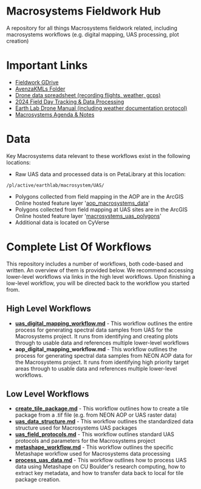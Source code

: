 # Macrosystems Fieldwork Hub
A repository for all things Macrosystems fieldwork related, including macrosystems workflows (e.g. digital mapping, UAS processing, plot creation)

# Important Links
* [Fieldwork GDrive](https://drive.google.com/drive/folders/1ARom7ANamjEfgzOd7agm1PTxPF1K1z9b?usp=drive_link)
* [AvenzaKMLs Folder](https://drive.google.com/drive/folders/164l4PtLY79svWSYn51ZN3AQwKh8EqROY?usp=drive_link)
* [Drone data spreadsheet (recording flights, weather, gcps)](https://docs.google.com/spreadsheets/d/1KahrdF1yzqLVi6hSEmn4hYBvZXWP1Uupj8Vozob_WtY/edit?usp=drive_link)
* [2024 Field Day Tracking & Data Processing](https://docs.google.com/spreadsheets/d/1HtjINMxrU8guyTSxz_OdsRKZ9KZ4zYN_TVUaIBOXzow/edit?usp=drive_link)
* [Earth Lab Drone Manual (including weather documentation protocol)](https://docs.google.com/document/d/1r_OoGRn0J6M--mA5OQc8BaterLIH4j6VHpvokBaC-9o/edit?usp=sharing)
* [Macrosystems Agenda & Notes](https://docs.google.com/document/d/1VbHkkWsqZzwsUc_j5OC_rxyWmMnrJDK1jKru-RsmRGw)

# Data

Key Macrosystems data relevant to these workflows exist in the following locations:
* Raw UAS data and processed data is on PetaLibrary at this location:
```
/pl/active/earthlab/macrosystem/UAS/
```
* Polygons collected from field mapping in the AOP are in the ArcGIS Online hosted feature layer '[aop_macrosystems_data](https://ucboulder.maps.arcgis.com/home/item.html?id=30f2bc7832fe46f9932d78d56a365eff)'
* Polygons collected from field mapping at UAS sites are in the ArcGIS Online hosted feature layer '[macrosystems_uas_polygons](https://ucboulder.maps.arcgis.com/home/item.html?id=977bdc9dfc65481ebcb46e87f0d9aae3)'
* Additional data is located on CyVerse

# Complete List Of Workflows
This repository includes a number of workflows, both code-based and written. An overview of them is provided below. We recommend accessing lower-level workflows via links in the high level workflows. Upon finishing a low-level workflow, you will be directed back to the workflow you started from.

## High Level Workflows
* [**uas_digital_mapping_workflow.md**](https://github.com/earthlab/macrosystems_fieldwork_hub/blob/main/uas_digital_mapping_workflow.md) - This workflow outlines the entire process for generating spectral data samples from UAS for the Macrosystems project. It runs from identifying and creating plots through to usable data and references multiple lower-level workflows
* **aop_digital_mapping_workflow.md** - This workflow outlines the process for generating spectral data samples from NEON AOP data for the Macrosystems project. It runs from identifying high priority target areas through to usable data and references multiple lower-level workflows.

## Low Level Workflows
* [**create_tile_package.md**](https://github.com/earthlab/macrosystems_fieldwork_hub/blob/main/low-level-workflows/create_tile_package.md) - This workflow outlines how to create a tile package from a .tif file (e.g. from NEON AOP or UAS raster data)
* [**uas_data_structure.md**](https://github.com/earthlab/macrosystems_fieldwork_hub/blob/main/low-level-workflows/uas_data_structure.md) - This workflow outlines the standardized data structure used for Macrosystems UAS packages
* [**uas_field_protocols.md**](https://github.com/earthlab/macrosystems_fieldwork_hub/blob/main/low-level-workflows/uas_field_protocols.md) - This workflow outlines standard UAS protocols and parameters for the Macrosystems project
* [**metashape_workflow.md**](https://github.com/earthlab/macrosystems_fieldwork_hub/blob/main/low-level-workflows/metashape_workflow.md) - This workflow outlines the specific Metashape workflow used for Macrosystems data processing
* [**process_uas_data.md**](https://github.com/earthlab/macrosystems_fieldwork_hub/blob/main/low-level-workflows/process_uas_data.md) - This workflow outlines how to process UAS data using Metashape on CU Boulder's research computing, how to extract key metadata, and how to transfer data back to local for tile package creation.
